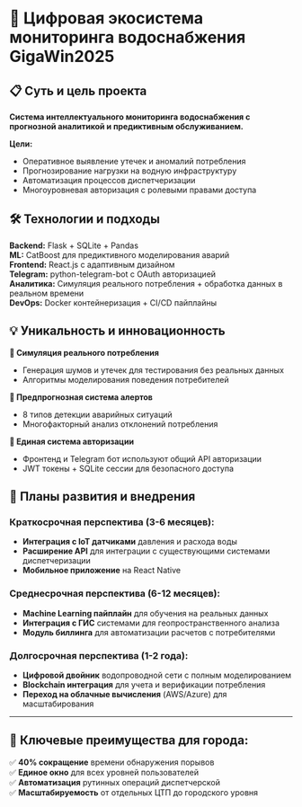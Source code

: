 # 🚰 Цифровая экосистема мониторинга водоснабжения GigaWin2025

## 📋 Суть и цель проекта

**Система интеллектуального мониторинга водоснабжения с прогнозной аналитикой и предиктивным обслуживанием.**

**Цели:**
- Оперативное выявление утечек и аномалий потребления
- Прогнозирование нагрузки на водную инфраструктуру
- Автоматизация процессов диспетчеризации
- Многоуровневая авторизация с ролевыми правами доступа

## 🛠 Технологии и подходы

**Backend:** Flask + SQLite + Pandas  
**ML:** CatBoost для предиктивного моделирования аварий  
**Frontend:** React.js с адаптивным дизайном  
**Telegram:** python-telegram-bot с OAuth авторизацией  
**Аналитика:** Симуляция реального потребления + обработка данных в реальном времени  
**DevOps:** Docker контейнеризация + CI/CD пайплайны

## 💡 Уникальность и инновационность

**🔮 Симуляция реального потребления**
- Генерация шумов и утечек для тестирования без реальных данных
- Алгоритмы моделирования поведения потребителей

**🚨 Предпрогнозная система алертов**
- 8 типов детекции аварийных ситуаций
- Многофакторный анализ отклонений потребления

**🔐 Единая система авторизации**
- Фронтенд и Telegram бот используют общий API авторизации
- JWT токены + SQLite сессии для безопасного доступа

## 🚀 Планы развития и внедрения

### Краткосрочная перспектива (3-6 месяцев):
- **Интеграция с IoT датчиками** давления и расхода воды
- **Расширение API** для интеграции с существующими системами диспетчеризации
- **Мобильное приложение** на React Native

### Среднесрочная перспектива (6-12 месяцев):
- **Machine Learning пайплайн** для обучения на реальных данных
- **Интеграция с ГИС** системами для геопространственного анализа
- **Модуль биллинга** для автоматизации расчетов с потребителями

### Долгосрочная перспектива (1-2 года):
- **Цифровой двойник** водопроводной сети с полным моделированием
- **Blockchain интеграция** для учета и верификации потребления
- **Переход на облачные вычисления** (AWS/Azure) для масштабирования

---

## 🎯 Ключевые преимущества для города:

✅ **40% сокращение** времени обнаружения порывов  
✅ **Единое окно** для всех уровней пользователей  
✅ **Автоматизация** рутинных операций диспетчерской  
✅ **Масштабируемость** от отдельных ЦТП до городского уровня
